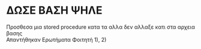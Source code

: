 # ΔΩΣΕ ΒΑΣΗ ΨΗΛΕ

Προσθεσα μια stored procedure κατα τα αλλα δεν αλλαξε κατι στα αρχεια βασης <br>
Απαντήθηκαν Ερωτήματα Φοιτητή 1), 2)
